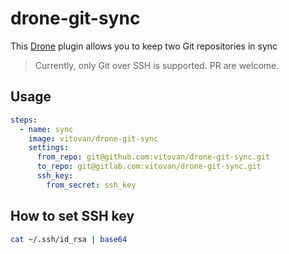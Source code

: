 # drone-git-sync

This [Drone](https://drone.io/) plugin allows you to keep two Git repositories in sync

> Currently, only Git over SSH is supported. PR are welcome.

## Usage

```yaml
steps:
  - name: sync
    image: vitovan/drone-git-sync
    settings:
      from_repo: git@github.com:vitovan/drone-git-sync.git
      to_repo: git@gitlab.com:vitovan/drone-git-sync.git
      ssh_key:
        from_secret: ssh_key
```

## How to set SSH key

```bash
cat ~/.ssh/id_rsa | base64
```
